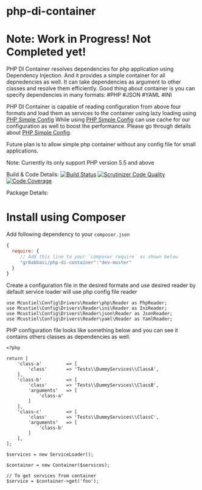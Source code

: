 # php-di-container

# Note: Work in Progress! Not Completed yet!

PHP DI Container resolves dependencies for php application using Dependency Injection.
And it provides a simple container for all depnedencies as well. It can take dependencies
as argument to other classes and resolve them efficiently. Good thing about container is 
you can specify dependencies in many formats:
#PHP
#JSON
#YAML
#INI

PHP DI Container is capable of reading configuration from above four formats and load
them as services to the container using lazy loading using [PHP Simple Config](https://github.com/mcustiel/php-simple-config)
While using [PHP Simple Config](https://github.com/mcustiel/php-simple-config) can use
cache for our configuration as well to boost the performance. Please go through details
about [PHP Simple Config](https://github.com/mcustiel/php-simple-config).

Future plan is to allow simple php container without any config file for small applications.

Note: Currently its only support PHP version 5.5 and above

Build & Code Details:
[![Build Status](https://travis-ci.org/gr8abbasi/php-di-container.svg?branch=master)](https://travis-ci.org/gr8abbasi/php-di-container)
[![Scrutinizer Code Quality](https://scrutinizer-ci.com/g/gr8abbasi/php-di-container/badges/quality-score.png?b=master)](https://scrutinizer-ci.com/g/gr8abbasi/php-di-container/?branch=master)
[![Code Coverage](https://scrutinizer-ci.com/g/gr8abbasi/php-di-container/badges/coverage.png?b=master)](https://scrutinizer-ci.com/g/gr8abbasi/php-di-container/?branch=master)

Package Details:

# Install using Composer

Add following dependency to your `composer.json`

```javascript
{
  require: {
     // Add this line to your `composer require` as shown below
     "gr8abbasi/php-di-container":"dev-master"
  }
}
```
Create a configuration file in the desired formate and use desired reader
by default service loader will use php config file reader

```
use Mcustiel\Config\Drivers\Reader\php\Reader as PhpReader;
use Mcustiel\Config\Drivers\Reader\ini\Reader as IniReader;
use Mcustiel\Config\Drivers\Reader\json\Reader as JsonReader;
use Mcustiel\Config\Drivers\Reader\yaml\Reader as YamlReader;
```
PHP configuration file looks like something below and you can see it contains
others classes as dependencies as well.

```
<?php

return [
    'class-a'         => [
        'class'       => 'Tests\\DummyServices\\ClassA',
    ],
    'class-b'         => [
        'class'       => 'Tests\\DummyServices\\ClassB',
        'arguments'   => [
            'class-a'
        ]
    ],
    'class-c'         => [
        'class'       => 'Tests\\DummyServices\\ClassC',
        'arguments'   => [
            'class-b'
        ]
    ],
];
```

```
$services = new ServiceLoader();

$container = new Container($services);

// To get services from container
$service = $container->get('foo');

```
